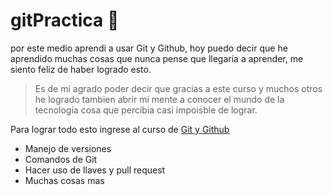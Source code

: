 # gitPractica  🥹 
por este medio aprendi a usar Git y Github, hoy puedo decir que he aprendido muchas cosas que nunca pense que llegaria a aprender, me siento feliz de haber logrado esto.

>Es de mi agrado poder decir que gracias a este curso y muchos otros he logrado tambien abrir mi mente a conocer el mundo de la tecnologia cosa que percibia casi impoisble de lograr.

Para lograr todo esto ingrese al curso de [ Git y Github](https://platzi.com/cursos/git-github/ " curso de Git y Github")

* Manejo de versiones 
* Comandos de Git
* Hacer uso de llaves y pull request 
* Muchas cosas mas
